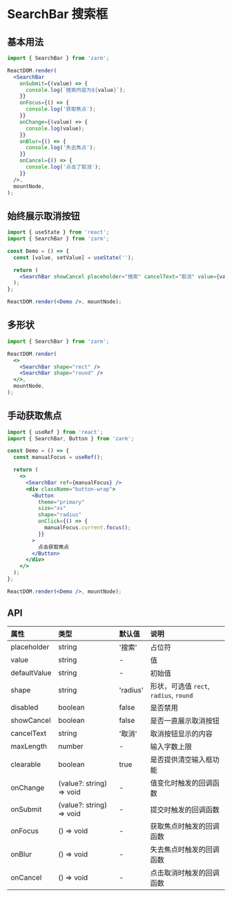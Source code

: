 # SearchBar 搜索框

## 基本用法

```jsx
import { SearchBar } from 'zarm';

ReactDOM.render(
  <SearchBar
    onSubmit={(value) => {
      console.log(`搜索内容为${value}`);
    }}
    onFocus={() => {
      console.log('获取焦点');
    }}
    onChange={(value) => {
      console.log(value);
    }}
    onBlur={() => {
      console.log('失去焦点');
    }}
    onCancel={() => {
      console.log('点击了取消');
    }}
  />,
  mountNode,
);
```

## 始终展示取消按钮

```jsx
import { useState } from 'react';
import { SearchBar } from 'zarm';

const Demo = () => {
  const [value, setValue] = useState('');

  return (
    <SearchBar showCancel placeholder="搜索" cancelText="取消" value={value} onChange={setValue} />
  );
};

ReactDOM.render(<Demo />, mountNode);
```

## 多形状

```jsx
import { SearchBar } from 'zarm';

ReactDOM.render(
  <>
    <SearchBar shape="rect" />
    <SearchBar shape="round" />
  </>,
  mountNode,
);
```

## 手动获取焦点

```jsx
import { useRef } from 'react';
import { SearchBar, Button } from 'zarm';

const Demo = () => {
  const manualFocus = useRef();

  return (
    <>
      <SearchBar ref={manualFocus} />
      <div className="button-wrap">
        <Button
          theme="primary"
          size="xs"
          shape="radius"
          onClick={() => {
            manualFocus.current.focus();
          }}
        >
          点击获取焦点
        </Button>
      </div>
    </>
  );
};

ReactDOM.render(<Demo />, mountNode);
```

## API

| 属性         | 类型                     | 默认值   | 说明                                   |
| :----------- | :----------------------- | :------- | :------------------------------------- |
| placeholder  | string                   | '搜索'   | 占位符                                 |
| value        | string                   | -        | 值                                     |
| defaultValue | string                   | -        | 初始值                                 |
| shape        | string                   | 'radius' | 形状，可选值 `rect`, `radius`, `round` |
| disabled     | boolean                  | false    | 是否禁用                               |
| showCancel   | boolean                  | false    | 是否一直展示取消按钮                   |
| cancelText   | string                   | '取消'   | 取消按钮显示的内容                     |
| maxLength    | number                   | -        | 输入字数上限                           |
| clearable    | boolean                  | true     | 是否提供清空输入框功能                 |
| onChange     | (value?: string) => void | -        | 值变化时触发的回调函数                 |
| onSubmit     | (value?: string) => void | -        | 提交时触发的回调函数                   |
| onFocus      | () => void               | -        | 获取焦点时触发的回调函数               |
| onBlur       | () => void               | -        | 失去焦点时触发的回调函数               |
| onCancel     | () => void               | -        | 点击取消时触发的回调函数               |
